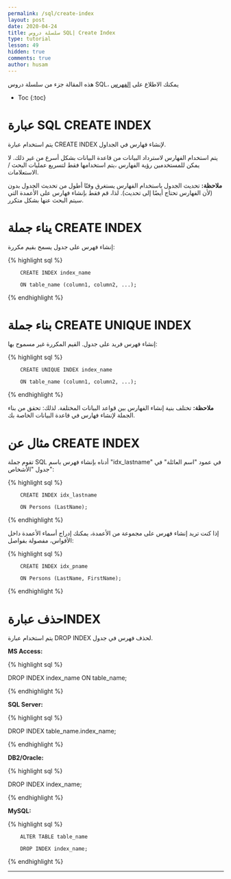 ```yaml
---
permalink: /sql/create-index
layout: post
date: 2020-04-24
title: سلسلة دروس SQL| Create Index
type: tutorial
lesson: 49
hidden: true
comments: true
author: husam
---
```


هذه المقالة جزء من سلسلة دروس SQL، يمكنك الاطلاع على [الفهرس](intro)

* Toc
{:toc}


# عبارة SQL  CREATE INDEX

يتم استخدام عبارة CREATE INDEX لإنشاء فهارس في الجداول.

يتم استخدام الفهارس لاسترداد البيانات من قاعدة البيانات بشكل أسرع من غير ذلك. لا يمكن للمستخدمين رؤية الفهارس ،يتم استخدامها فقط لتسريع عمليات البحث / الاستعلامات.

**ملاحظة:** تحديث الجدول باستخدام الفهارس يستغرق وقتًا أطول من تحديث الجدول بدون (لأن الفهارس تحتاج أيضًا إلى تحديث). لذا، قم فقط بإنشاء فهارس على الأعمدة التي سيتم البحث عنها بشكل متكرر.

# يناء جملة CREATE INDEX

إنشاء فهرس على جدول يسمح بقيم مكررة:

{% highlight sql %}

		CREATE INDEX index_name

		ON table_name (column1, column2, ...); 

{% endhighlight %}

# بناء جملة CREATE UNIQUE INDEX

إنشاء فهرس فريد على جدول. القيم المكررة غير مسموح بها:

{% highlight sql %}

		CREATE UNIQUE INDEX index_name

		ON table_name (column1, column2, ...); 

{% endhighlight %}

**ملاحظة:** تختلف بنية إنشاء الفهارس بين قواعد البيانات المختلفة. لذلك: تحقق من بناء الجملة لإنشاء فهارس في قاعدة البيانات الخاصة بك.

# مثال عن CREATE INDEX

تقوم جملة SQL أدناه بإنشاء فهرس باسم "idx_lastname" في عمود "اسم العائلة" في جدول "الأشخاص":

{% highlight sql %}

		CREATE INDEX idx_lastname

		ON Persons (LastName); 

{% endhighlight %}

إذا كنت تريد إنشاء فهرس على مجموعة من الأعمدة، يمكنك إدراج أسماء الأعمدة داخل الأقواس، مفصولة بفواصل:

{% highlight sql %}

		CREATE INDEX idx_pname

		ON Persons (LastName, FirstName); 

{% endhighlight %}

# حذف عبارةINDEX

يتم استخدام عبارة DROP INDEX لحذف فهرس في جدول.

**MS Access:**

{% highlight sql %}

DROP INDEX index_name ON table_name; 

{% endhighlight %}

**SQL Server:**

{% highlight sql %}

DROP INDEX table_name.index_name; 

{% endhighlight %}

**DB2/Oracle:**

{% highlight sql %}

DROP INDEX index_name; 

{% endhighlight %}

**MySQL:**

{% highlight sql %}

		ALTER TABLE table_name

		DROP INDEX index_name; 

{% endhighlight %}
***
